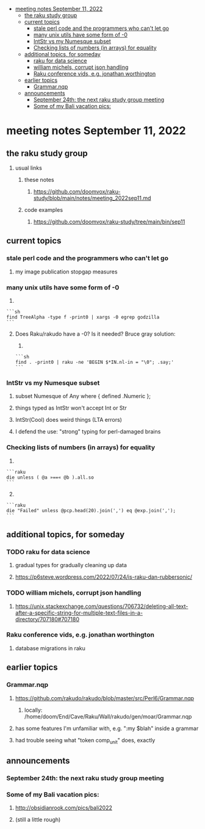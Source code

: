 - [meeting notes September 11, 2022](#orgb0ecf6a)
  - [the raku study group](#orgc06578f)
  - [current topics](#orgfe186a3)
    - [stale perl code and the programmers who can't let go](#orgfaabf64)
    - [many unix utils have some form of -0](#orgc087c74)
    - [IntStr vs my Numesque subset](#org906aca5)
    - [Checking lists of numbers (in arrays) for equality](#org1734dba)
  - [additional topics, for someday](#org68b5eab)
    - [raku for data science](#org10c009e)
    - [william michels, corrupt json handling](#org2cfd908)
    - [Raku conference vids, e.g. jonathan worthington](#org541de4f)
  - [earlier topics](#orga9d7670)
    - [Grammar.nqp](#org2ed6fc4)
  - [announcements](#org43c9ab6)
    - [September 24th: the next raku study group meeting](#org663a6b0)
    - [Some of my Bali vacation pics:](#org55360e4)


<a id="orgb0ecf6a"></a>

# meeting notes September 11, 2022


<a id="orgc06578f"></a>

## the raku study group

1.  usual links

    1.  these notes
    
        1.  <https://github.com/doomvox/raku-study/blob/main/notes/meeting_2022sep11.md>
    
    2.  code examples
    
        1.  <https://github.com/doomvox/raku-study/tree/main/bin/sep11>


<a id="orgfe186a3"></a>

## current topics


<a id="orgfaabf64"></a>

### stale perl code and the programmers who can't let go

1.  my image publication stopgap measures


<a id="orgc087c74"></a>

### many unix utils have some form of -0

1.  

    ```sh
    find TreeAlpha -type f -print0 | xargs -0 egrep godzilla
    ```

2.  Does Raku/rakudo have a -0? Is it needed? Bruce gray solution:

    1.  
    
        ```sh
        find . -print0 | raku -ne 'BEGIN $*IN.nl-in = "\0"; .say;'
        ```


<a id="org906aca5"></a>

### IntStr vs my Numesque subset

1.  subset Numesque of Any where { defined .Numeric };

2.  things typed as IntStr won't accept Int or Str

3.  IntStr(Cool) does weird things (LTA errors)

4.  I defend the use: "strong" typing for perl-damaged brains


<a id="org1734dba"></a>

### Checking lists of numbers (in arrays) for equality

1.  

    ```raku
    die unless ( @a »==« @b ).all.so
    ```

2.  

    ```raku
    die "Failed" unless @pcp.head(20).join(',') eq @exp.join(',');
    ```


<a id="org68b5eab"></a>

## additional topics, for someday


<a id="org10c009e"></a>

### TODO raku for data science

1.  gradual types for gradually cleaning up data

2.  <https://p6steve.wordpress.com/2022/07/24/is-raku-dan-rubbersonic/>


<a id="org2cfd908"></a>

### TODO william michels, corrupt json handling

1.  <https://unix.stackexchange.com/questions/706732/deleting-all-text-after-a-specific-string-for-multiple-text-files-in-a-directory/707180#707180>


<a id="org541de4f"></a>

### Raku conference vids, e.g. jonathan worthington

1.  database migrations in raku


<a id="orga9d7670"></a>

## earlier topics


<a id="org2ed6fc4"></a>

### Grammar.nqp

1.  <https://github.com/rakudo/rakudo/blob/master/src/Perl6/Grammar.nqp>

    1.  locally: /home/doom/End/Cave/Raku/Wall/rakudo/gen/moar/Grammar.nqp

2.  has some features I'm unfamiliar with, e.g. ":my $blah" inside a grammar

3.  had trouble seeing what "token comp<sub>unit</sub>" does, exactly


<a id="org43c9ab6"></a>

## announcements


<a id="org663a6b0"></a>

### September 24th: the next raku study group meeting


<a id="org55360e4"></a>

### Some of my Bali vacation pics:

1.  <http://obsidianrook.com/pics/bali2022>

2.  (still a little rough)
